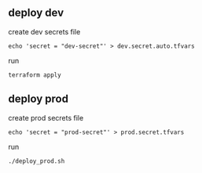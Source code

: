 ## deploy dev

create dev secrets file
```
echo 'secret = "dev-secret"' > dev.secret.auto.tfvars
```
run
```
terraform apply
```

## deploy prod

create prod secrets file
```
echo 'secret = "prod-secret"' > prod.secret.tfvars
```
run
```
./deploy_prod.sh
```
